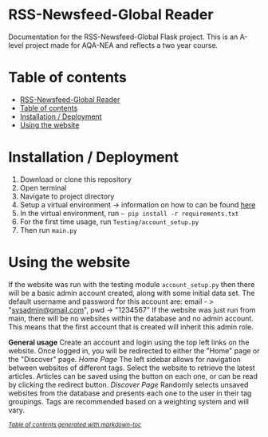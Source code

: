 # RSS-Newsfeed-Global Reader 

Documentation for the RSS-Newsfeed-Global Flask project. This is an A-level project made for AQA-NEA and reflects a two year course.

# Table of contents
- [RSS-Newsfeed-Global Reader](#rss-newsfeed-global-reader)
- [Table of contents](#table-of-contents)
- [Installation / Deployment](#installation---deployment)
- [Using the website](#using-the-website)




# Installation / Deployment
1. Download or clone this repository 
2. Open terminal
3. Navigate to project directory
4. Setup a virtual environment -> information on how to can be found [here](https://www.freecodecamp.org/news/how-to-setup-virtual-environments-in-python/)
5. In the virtual environment, run ``~ pip install -r requirements.txt``
6. For the first time usage, run ``Testing/account_setup.py``
7. Then run ``main.py``

# Using the website
If the website was run with the testing module `account_setup.py` then there will be a basic admin account created, along with some initial data set. The default username and password for this account are: email - > "sysadmin@gmail.com", pwd -> "1234567"
If the website was just run from main, there will be no websites within the database and no admin account. This means that the first account that is created will inherit this admin role.

**General usage**
Create an account and login using the top left links on the website. Once logged in, you will be redirected to either the "Home" page or the "Discover" page. 
*Home Page*
The left sidebar allows for navigation between websites of different tags. Select the website to retrieve the latest articles. Articles can be saved using the button on each one, or can be read by clicking the redirect button.
*Discover Page*
Randomly selects unsaved websites from the database and presents each one to the user in their tag groupings. Tags are recommended based on a weighting system and will vary.

<small><i><a href='http://ecotrust-canada.github.io/markdown-toc/'>Table of contents generated with markdown-toc</a></i></small>
